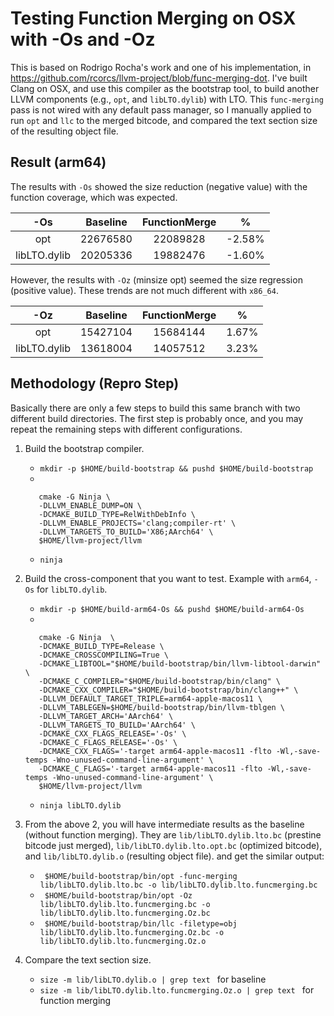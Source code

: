 # Testing Function Merging on OSX with -Os and -Oz

This is based on Rodrigo Rocha's work and one of his implementation,
in https://github.com/rcorcs/llvm-project/blob/func-merging-dot.
I've built Clang on OSX, and use this compiler as the bootstrap tool,
to build another LLVM components (e.g., `opt`, and `libLTO.dylib`) with LTO.
This `func-merging` pass is not wired with any default pass manager, 
so I manually applied to run `opt` and `llc` to the merged bitcode,
and compared the text section size of the resulting object file.

## Result (arm64)

The results with `-Os` showed the size reduction (negative value) with
the function coverage, which was expected.

| -Os| Baseline | FunctionMerge  | % |
| :-----: | :-: | :-: |  :-: |
| opt | 22676580 | 22089828 | -2.58% |
| libLTO.dylib | 20205336 | 19882476 | -1.60% |

However, the results with `-Oz` (minsize opt) seemed the size regression
(positive value). These trends are not much different with `x86_64`.

| -Oz| Baseline | FunctionMerge  | % |
| :-----: | :-: | :-: |  :-: |
| opt | 15427104 | 15684144 | 1.67% |
| libLTO.dylib | 13618004 | 14057512 | 3.23% |

## Methodology (Repro Step)

Basically there are only a few steps to build this same branch with two different build directories.
The first step is probably once, and you may repeat the remaining steps with different configurations.

1. Build the bootstrap compiler. 

   * ``mkdir -p $HOME/build-bootstrap && pushd $HOME/build-bootstrap``
   *  
    ```
       cmake -G Ninja \
       -DLLVM_ENABLE_DUMP=ON \
       -DCMAKE_BUILD_TYPE=RelWithDebInfo \
       -DLLVM_ENABLE_PROJECTS='clang;compiler-rt' \
       -DLLVM_TARGETS_TO_BUILD='X86;AArch64' \
       $HOME/llvm-project/llvm
    ```
    * ``ninja``
 
2. Build the cross-component that you want to test. Example with `arm64`, `-Os` for `libLTO.dylib`.
  
     * ``mkdir -p $HOME/build-arm64-Os && pushd $HOME/build-arm64-Os``
     * 
      ```
         cmake -G Ninja  \
         -DCMAKE_BUILD_TYPE=Release \
         -DCMAKE_CROSSCOMPILING=True \
         -DCMAKE_LIBTOOL="$HOME/build-bootstrap/bin/llvm-libtool-darwin" \
         -DCMAKE_C_COMPILER="$HOME/build-bootstrap/bin/clang" \
         -DCMAKE_CXX_COMPILER="$HOME/build-bootstrap/bin/clang++" \
         -DLLVM_DEFAULT_TARGET_TRIPLE=arm64-apple-macos11 \
         -DLLVM_TABLEGEN=$HOME/build-bootstrap/bin/llvm-tblgen \
         -DLLVM_TARGET_ARCH='AArch64' \
         -DLLVM_TARGETS_TO_BUILD='AArch64' \
         -DCMAKE_CXX_FLAGS_RELEASE='-Os' \
         -DCMAKE_C_FLAGS_RELEASE='-Os' \
         -DCMAKE_CXX_FLAGS='-target arm64-apple-macos11 -flto -Wl,-save-temps -Wno-unused-command-line-argument' \
         -DCMAKE_C_FLAGS='-target arm64-apple-macos11 -flto -Wl,-save-temps -Wno-unused-command-line-argument' \
         $HOME/llvm-project/llvm
      ```
      * ``ninja libLTO.dylib``
   
3. From the above 2, you will have intermediate results as the baseline (without function merging).
   They are ``lib/libLTO.dylib.lto.bc`` (prestine bitcode just merged),
   ``lib/libLTO.dylib.lto.opt.bc`` (optimized bitcode),
   and ``lib/libLTO.dylib.o`` (resulting object file).
   and get the similar output:
      * `` $HOME/build-bootstrap/bin/opt -func-merging lib/libLTO.dylib.lto.bc -o lib/libLTO.dylib.lto.funcmerging.bc``
      * `` $HOME/build-bootstrap/bin/opt -Oz lib/libLTO.dylib.lto.funcmerging.bc -o lib/libLTO.dylib.lto.funcmerging.Oz.bc``
      * `` $HOME/build-bootstrap/bin/llc -filetype=obj lib/libLTO.dylib.lto.funcmerging.Oz.bc -o lib/libLTO.dylib.lto.funcmerging.Oz.o``

4. Compare the text section size.

      * ``size -m lib/libLTO.dylib.o | grep text `` for baseline
      * ``size -m lib/libLTO.dylib.lto.funcmerging.Oz.o | grep text `` for function merging
